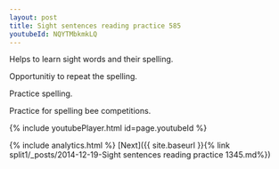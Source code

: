 ```yaml
---
layout: post
title: Sight sentences reading practice 585
youtubeId: NQYTMbkmkLQ
---
```

 
 
Helps to learn sight words and their spelling.

Opportunitiy to repeat the spelling. 

Practice spelling. 
 
Practice for spelling bee competitions. 
 
{% include youtubePlayer.html id=page.youtubeId %}
 
 
{% include analytics.html %} 
[Next]({{ site.baseurl }}{% link  split1/_posts/2014-12-19-Sight sentences reading practice 1345.md%})
 
